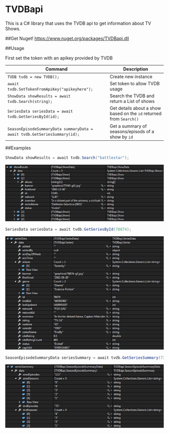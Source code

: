 # TVDBapi
This is a C# library that uses the TVDB api to get information about TV Shows.

##Get
Nuget!  https://www.nuget.org/packages/TVDBapi.dll

##Usage

First set the token with an apikey provided by TVDB

| Command | Description |
| ------- | ----------- |
| `TVDB tvdb = new TVDB();` | Create new instance |
| `await tvdb.SetTokenFromApiKey("apikeyhere");` | Set token to allow TVDB usage |
| `ShowData showResults = await tvdb.Search(string);` | Search the TVDB and return a List<Show> of shows |
| `SeriesData seriesData = await tvdb.GetSeriesById(id);` | Get details about a show based on the `id` returned from `Search()` |
| `SeasonEpisodeSummaryData summaryData = await tvdb.GetSeriesSummary(id);` | Get a summary of seasons/episods of a show by `id` |


##Examples

```csharp
ShowData showResults = await tvdb.Search("battlestar");
```
![alt tag](https://github.com/tehjrow/TVDBapi/blob/master/TVDBapi/Images/ShowData.PNG)


```csharp
SeriesData seriesData = await tvdb.GetSeriesById(78874);
```
![alt tag](https://github.com/tehjrow/TVDBapi/blob/master/TVDBapi/Images/SeriesData.PNG)


```csharp
SeasonEpisodeSummaryData seriesSummary = await tvdb.GetSeriesSummary(73545);
```
![alt tag](https://github.com/tehjrow/TVDBapi/blob/master/TVDBapi/Images/SeasonEpisodeSummary.PNG)
